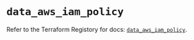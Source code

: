# `data_aws_iam_policy`

Refer to the Terraform Registory for docs: [`data_aws_iam_policy`](https://www.terraform.io/docs/providers/aws/d/iam_policy).
